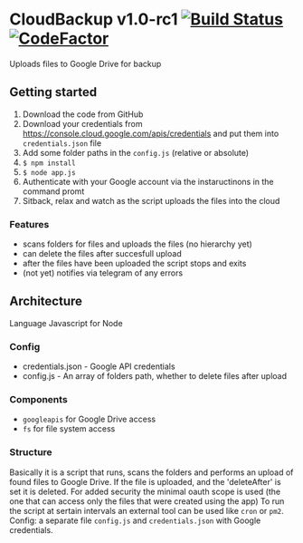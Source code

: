 # CloudBackup v1.0-rc1 [![Build Status](https://travis-ci.com/rudavko/GoogleDriveBackup.svg?branch=master)](https://travis-ci.com/rudavko/GoogleDriveBackup) [![CodeFactor](https://www.codefactor.io/repository/github/rudavko/googledrivebackup/badge)](https://www.codefactor.io/repository/github/rudavko/googledrivebackup)
Uploads files to Google Drive for backup

## Getting started
1.  Download the code from GitHub
2.  Download your credentials from <https://console.cloud.google.com/apis/credentials> and put them into `credentials.json` file
3.  Add some folder paths in the `config.js` (relative or absolute)
4.  `$ npm install` 
5.  `$ node app.js`
6.  Authenticate with your Google account via the instaructinons in the command promt
7.  Sitback, relax and watch as the script uploads the files into the cloud

### Features
*   scans folders for files and uploads the files (no hierarchy yet) 
*   can delete the files after succesfull upload
*   after the files have been uploaded the script stops and exits
*   (not yet) notifies via telegram of any errors

## Architecture
Language Javascript for Node
### Config
*   credentials.json - Google API credentials
*   config.js - An array of folders path, whether to delete files after upload

### Components
*   `googleapis` for Google Drive access
*   `fs` for file system access 

### Structure
Basically it is a script that runs, scans the folders and performs an upload of found files to Google Drive.
If the file is uploaded, and the 'deleteAfter' is set it is deleted.
For added security the minimal oauth scope is used (the one that can access only the files that were created using the app)
To run the script at sertain intervals an external tool can be used like `cron` or  `pm2`.
Config: a separate file `config.js` and `credentials.json` with Google credentials.
